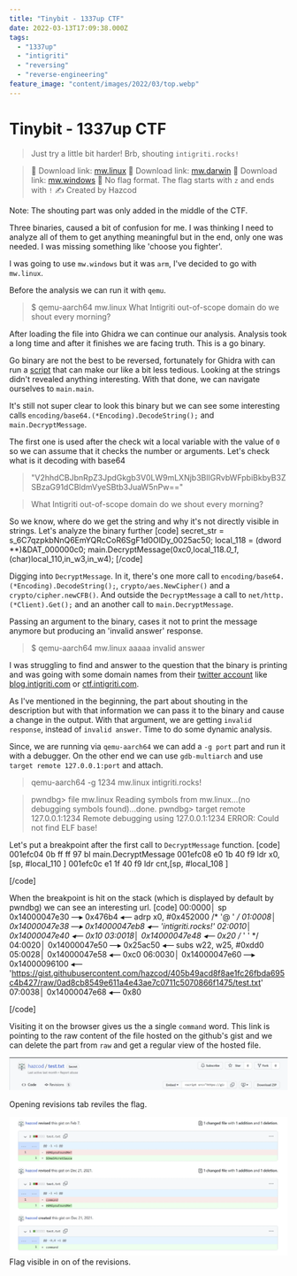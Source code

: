 ```yaml
---
title: "Tinybit - 1337up CTF"
date: 2022-03-13T17:09:38.000Z
tags:
  - "1337up"
  - "intigriti"
  - "reversing"
  - "reverse-engineering"
feature_image: "content/images/2022/03/top.webp"
---
```


# Tinybit - 1337up CTF

> Just try a little bit harder! Brb, shouting `intigriti.rocks!`

> 🔗 Download link: [mw.linux](https://downloads.ctf.intigriti.io/1337UPLIVECTF2022-894ff411-aff8-453c-87b1-20ea939a7b6c/tinybits/2fdd9f50-0296-4caf-beaa-10826948f6d0/mw.linux)
> 🔗 Download link: [mw.darwin](https://downloads.ctf.intigriti.io/1337UPLIVECTF2022-894ff411-aff8-453c-87b1-20ea939a7b6c/tinybits/2fdd9f50-0296-4caf-beaa-10826948f6d0/mw.darwin)
> 🔗 Download link: [mw.windows](https://downloads.ctf.intigriti.io/1337UPLIVECTF2022-894ff411-aff8-453c-87b1-20ea939a7b6c/tinybits/2fdd9f50-0296-4caf-beaa-10826948f6d0/mw.windows)
> 🚩 No flag format. The flag starts with `z` and ends with `!`
> ✍️ Created by Hazcod

Note: The shouting part was only added in the middle of the CTF.

Three binaries, caused a bit of confusion for me. I was thinking I need to analyze all of them to get anything meaningful but in the end, only one was needed. I was missing something like 'choose you fighter'.

I was going to use `mw.windows` but it was `arm`, I've decided to go with `mw.linux`.

Before the analysis we can run it with `qemu`.

> $ qemu-aarch64 mw.linux
> What Intigriti out-of-scope domain do we shout every morning?

After loading the file into Ghidra we can continue our analysis. Analysis took a long time and after it finishes we are facing truth. This is a go binary.

Go binary are not the best to be reversed, fortunately for Ghidra with can run a [script](https://github.com/ghidraninja/ghidra_scripts/blob/master/golang_renamer.py) that can make our like a bit less tedious. Looking at the strings didn't revealed anything interesting. With that done, we can navigate ourselves to `main.main`.

It's still not super clear to look this binary but we can see some interesting calls `encoding/base64.(*Encoding).DecodeString();` and `main.DecryptMessage`.

The first one is used after the check wit a local variable with the value of `0` so we can assume that it checks the number or arguments. Let's check what is it decoding with base64

> "V2hhdCBJbnRpZ3JpdGkgb3V0LW9mLXNjb3BlIGRvbWFpbiBkbyB3ZSBzaG91dCBldmVyeSBtb3JuaW5nPw=="

> What Intigriti out-of-scope domain do we shout every morning?

So we know, where do we get the string and why it's not directly visible in strings. Let's analyze the binary further
[code]
    secret_str = s_6C7qzpkbNnQ6EmYQRcCoR6SgF1d0OlDy_0025ac50;
    local_118 = (dword **)&DAT_000000c0;
    main.DecryptMessage(0xc0,local_118._0_1_,(char)local_110,in_w3,in_w4);
[/code]

Digging into `DecryptMessage`. In it, there's one more call to `encoding/base64.(*Encoding).DecodeString();`, `crypto/aes.NewCipher()` and a `crypto/cipher.newCFB()`. And outside the `DecryptMessage` a call to `net/http.(*Client).Get();` and an another call to `main.DecryptMessage`.

Passing an argument to the binary, cases it not to print the message anymore but producing an 'invalid answer' response.

> $ qemu-aarch64 mw.linux aaaaa
> invalid answer

I was struggling to find and answer to the question that the binary is printing and was going with some domain names from their [twitter account](https://twitter.com/intigriti) like [blog.intigriti.com](blog.intigirty.com) or [ctf.intigriti.com](ctf.intigriti.com).

As I've mentioned in the beginning, the part about shouting in the description but with that information we can pass it to the binary and cause a change in the output. With that argument, we are getting `invalid response`, instead of `invalid answer`. Time to do some dynamic analysis.

Since, we are running via `qemu-aarch64` we can add a `-g port` part and run it with a debugger. On the other end we can use `gdb-multiarch` and use `target remote 127.0.0.1:port` and attach.

> qemu-aarch64 -g 1234 mw.linux intigriti.rocks!

> pwndbg> file mw.linux
> Reading symbols from mw.linux...(no debugging symbols found)...done.
> pwndbg> target remote 127.0.0.1:1234
> Remote debugging using 127.0.0.1:1234
> ERROR: Could not find ELF base!

Let's put a breakpoint after the first call to `DecryptMessage` function.
[code]
      001efc04 0b ff ff 97    bl            main.DecryptMessage
      001efc08 e0 1b 40 f9    ldr           x0,[sp, #local_110 ]
      001efc0c e1 1f 40 f9    ldr           cnt,[sp, #local_108 ]

[/code]

When the breakpoint is hit on the stack (which is displayed by default by pwndbg) we can see an interesting url.
[code]
    00:0000│ sp  0x14000047e30 —▸ 0x476b4 ◂— adrp   x0, #0x452000 /* '@ ' */
    01:0008│     0x14000047e38 —▸ 0x14000047eb8 ◂— 'intigriti.rocks!'
    02:0010│     0x14000047e40 ◂— 0x10
    03:0018│     0x14000047e48 ◂— 0x20 /* ' ' */
    04:0020│     0x14000047e50 —▸ 0x25ac50 ◂— subs   w22, w25, #0xdd0
    05:0028│     0x14000047e58 ◂— 0xc0
    06:0030│     0x14000047e60 —▸ 0x14000096100 ◂— 'https://gist.githubusercontent.com/hazcod/405b49acd8f8ae1fc26fbda695c4b427/raw/0ad8cb8549e611a4e43ae7c0711c5070866f1475/test.txt'
    07:0038│     0x14000047e68 ◂— 0x80

[/code]

Visiting it on the browser gives us the a single `command` word. This link is pointing to the raw content of the file hosted on the github's gist and we can delete the part from `raw` and get a regular view of the hosted file.

![](content/images/2022/03/image-2.webp)

Opening revisions tab reviles the flag.

![](content/images/2022/03/image-3.webp)Flag visible in on of the revisions.
